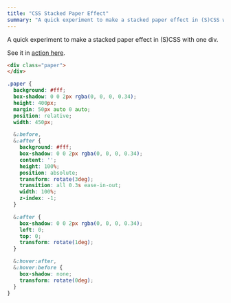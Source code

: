 ```yaml
---
title: "CSS Stacked Paper Effect"
summary: "A quick experiment to make a stacked paper effect in (S)CSS with one div. See it in action here."
---
```


A quick experiment to make a stacked paper effect in (S)CSS with one div.

See it in [action here](http://codepen.io/alexpate/pen/MwjMxP).

```html
<div class="paper">
</div>
```

```scss
.paper {
  background: #fff;
  box-shadow: 0 0 2px rgba(0, 0, 0, 0.34);
  height: 400px;
  margin: 50px auto 0 auto;
  position: relative;
  width: 450px;

  &:before,
  &:after {
    background: #fff;
    box-shadow: 0 0 2px rgba(0, 0, 0, 0.34);
    content: '';
    height: 100%;
    position: absolute;
    transform: rotate(3deg);
    transition: all 0.3s ease-in-out;
    width: 100%;
    z-index: -1;
  }

  &:after {
    box-shadow: 0 0 2px rgba(0, 0, 0, 0.34);
    left: 0;
    top: 0;
    transform: rotate(1deg);
  }

  &:hover:after,
  &:hover:before {
    box-shadow: none;
    transform: rotate(0deg);
  }
}
```
